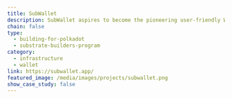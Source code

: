 ```yaml
---
title: SubWallet
description: SubWallet aspires to become the pioneering user-friendly Web3 Multiverse Gateway for the Substrate ecosystem. We envision a non-custodial wallet in which Substrate users can enjoy full services with utmost ease and absolute security.
chain: false
type:
  - building-for-polkadot
  - substrate-builders-program
category:
  - infrastructure
  - wallet
link: https://subwallet.app/
featured_image: /media/images/projects/subwallet.png
show_case_study: false
---
```

